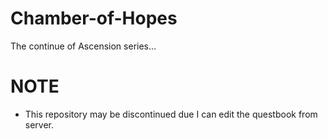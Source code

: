 # Chamber-of-Hopes
The continue of Ascension series...

# NOTE
- This repository may be discontinued due I can edit the questbook from server.
